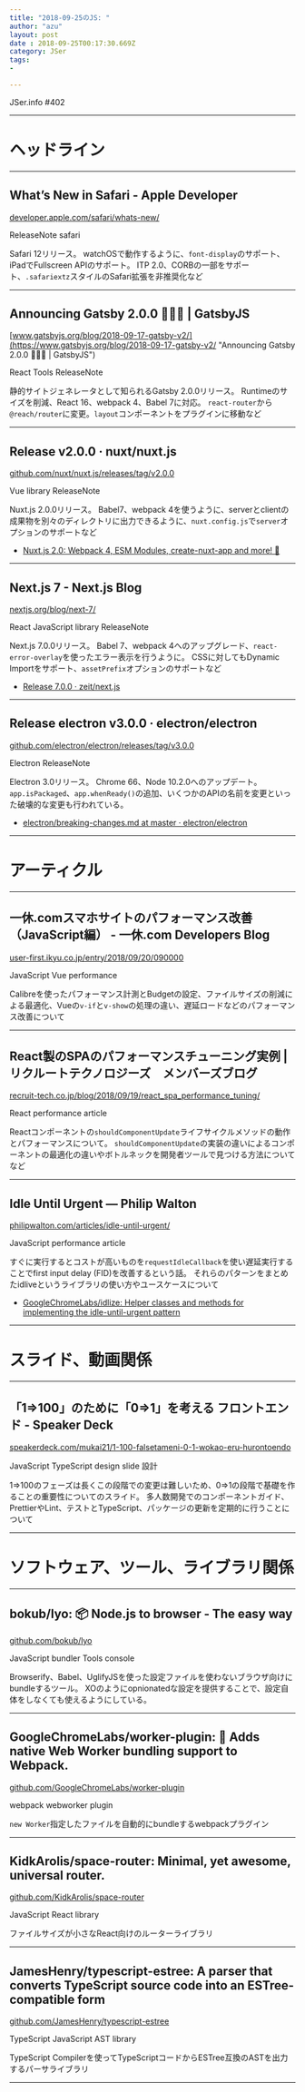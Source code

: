 ```yaml
---
title: "2018-09-25のJS: "
author: "azu"
layout: post
date : 2018-09-25T00:17:30.669Z
category: JSer
tags:
-

---
```


JSer.info #402

----

<h1 class="site-genre">ヘッドライン</h1>

----

## What’s New in Safari - Apple Developer
[developer.apple.com/safari/whats-new/](https://developer.apple.com/safari/whats-new/ "What’s New in Safari - Apple Developer")
<p class="jser-tags jser-tag-icon"><span class="jser-tag">ReleaseNote</span> <span class="jser-tag">safari</span></p>

Safari 12リリース。
watchOSで動作するように、`font-display`のサポート、iPadでFullscreen APIのサポート。
ITP 2.0、CORBの一部をサポート、`.safariextz`スタイルのSafari拡張を非推奨化など


----

## Announcing Gatsby 2.0.0 🎉🎉🎉 | GatsbyJS
[www.gatsbyjs.org/blog/2018-09-17-gatsby-v2/](https://www.gatsbyjs.org/blog/2018-09-17-gatsby-v2/ "Announcing Gatsby 2.0.0 🎉🎉🎉 | GatsbyJS")
<p class="jser-tags jser-tag-icon"><span class="jser-tag">React</span> <span class="jser-tag">Tools</span> <span class="jser-tag">ReleaseNote</span></p>

静的サイトジェネレータとして知られるGatsby 2.0.0リリース。
Runtimeのサイズを削減、React 16、webpack 4、Babel 7に対応。
`react-router`から`@reach/router`に変更。`layout`コンポーネントをプラグインに移動など


----

## Release v2.0.0 · nuxt/nuxt.js
[github.com/nuxt/nuxt.js/releases/tag/v2.0.0](https://github.com/nuxt/nuxt.js/releases/tag/v2.0.0 "Release v2.0.0 · nuxt/nuxt.js")
<p class="jser-tags jser-tag-icon"><span class="jser-tag">Vue</span> <span class="jser-tag">library</span> <span class="jser-tag">ReleaseNote</span></p>

Nuxt.js 2.0.0リリース。
Babel7、webpack 4を使うように、serverとclientの成果物を別々のディレクトリに出力できるように、`nuxt.config.js`で`server`オプションのサポートなど

- [Nuxt.js 2.0: Webpack 4, ESM Modules, create-nuxt-app and more! 💫](https://medium.com/@nuxt_js/nuxt-js-2-0-webpack-4-esm-modules-create-nuxt-app-and-more-6936ce80d94c "Nuxt.js 2.0: Webpack 4, ESM Modules, create-nuxt-app and more! 💫")

----

## Next.js 7 - Next.js Blog
[nextjs.org/blog/next-7/](https://nextjs.org/blog/next-7/ "Next.js 7 - Next.js Blog")
<p class="jser-tags jser-tag-icon"><span class="jser-tag">React</span> <span class="jser-tag">JavaScript</span> <span class="jser-tag">library</span> <span class="jser-tag">ReleaseNote</span></p>

Next.js 7.0.0リリース。
Babel 7、webpack 4へのアップグレード、`react-error-overlay`を使ったエラー表示を行うように。
CSSに対してもDynamic Importをサポート、`assetPrefix`オプションのサポートなど

- [Release 7.0.0 · zeit/next.js](https://github.com/zeit/next.js/releases/tag/7.0.0 "Release 7.0.0 · zeit/next.js")

----

## Release electron v3.0.0 · electron/electron
[github.com/electron/electron/releases/tag/v3.0.0](https://github.com/electron/electron/releases/tag/v3.0.0 "Release electron v3.0.0 · electron/electron")
<p class="jser-tags jser-tag-icon"><span class="jser-tag">Electron</span> <span class="jser-tag">ReleaseNote</span></p>

Electron 3.0リリース。
Chrome 66、Node 10.2.0へのアップデート。`app.isPackaged`、`app.whenReady()`の追加、いくつかのAPIの名前を変更といった破壊的な変更も行われている。

- [electron/breaking-changes.md at master · electron/electron](https://github.com/electron/electron/blob/master/docs/api/breaking-changes.md#breaking-api-changes-30 "electron/breaking-changes.md at master · electron/electron")

----
<h1 class="site-genre">アーティクル</h1>

----

## 一休.comスマホサイトのパフォーマンス改善（JavaScript編） - 一休.com Developers Blog
[user-first.ikyu.co.jp/entry/2018/09/20/090000](https://user-first.ikyu.co.jp/entry/2018/09/20/090000 "一休.comスマホサイトのパフォーマンス改善（JavaScript編） - 一休.com Developers Blog")
<p class="jser-tags jser-tag-icon"><span class="jser-tag">JavaScript</span> <span class="jser-tag">Vue</span> <span class="jser-tag">performance</span></p>

Calibreを使ったパフォーマンス計測とBudgetの設定、ファイルサイズの削減による最適化、Vueの`v-if`と`v-show`の処理の違い、遅延ロードなどのパフォーマンス改善について


----

## React製のSPAのパフォーマンスチューニング実例 | リクルートテクノロジーズ　メンバーズブログ
[recruit-tech.co.jp/blog/2018/09/19/react\_spa\_performance\_tuning/](https://recruit-tech.co.jp/blog/2018/09/19/react_spa_performance_tuning/ "React製のSPAのパフォーマンスチューニング実例 | リクルートテクノロジーズ　メンバーズブログ")
<p class="jser-tags jser-tag-icon"><span class="jser-tag">React</span> <span class="jser-tag">performance</span> <span class="jser-tag">article</span></p>

Reactコンポーネントの`shouldComponentUpdate`ライフサイクルメソッドの動作とパフォーマンスについて。
`shouldComponentUpdate`の実装の違いによるコンポーネントの最適化の違いやボトルネックを開発者ツールで見つける方法についてなど


----

## Idle Until Urgent — Philip Walton
[philipwalton.com/articles/idle-until-urgent/](https://philipwalton.com/articles/idle-until-urgent/ "Idle Until Urgent — Philip Walton")
<p class="jser-tags jser-tag-icon"><span class="jser-tag">JavaScript</span> <span class="jser-tag">performance</span> <span class="jser-tag">article</span></p>

すぐに実行するとコストが高いものを`requestIdleCallback`を使い遅延実行することでfirst input delay (FID)を改善するという話。
それらのパターンをまとめたidliveというライブラリの使い方やユースケースについて

- [GoogleChromeLabs/idlize: Helper classes and methods for implementing the idle-until-urgent pattern](https://github.com/GoogleChromeLabs/idlize "GoogleChromeLabs/idlize: Helper classes and methods for implementing the idle-until-urgent pattern")

----
<h1 class="site-genre">スライド、動画関係</h1>

----

## 「1⇒100」のために「0⇒1」を考える フロントエンド - Speaker Deck
[speakerdeck.com/mukai21/1-100-falsetameni-0-1-wokao-eru-hurontoendo](https://speakerdeck.com/mukai21/1-100-falsetameni-0-1-wokao-eru-hurontoendo "「1⇒100」のために「0⇒1」を考える フロントエンド - Speaker Deck")
<p class="jser-tags jser-tag-icon"><span class="jser-tag">JavaScript</span> <span class="jser-tag">TypeScript</span> <span class="jser-tag">design</span> <span class="jser-tag">slide</span> <span class="jser-tag">設計</span></p>

1=>100のフェーズは長くこの段階での変更は難しいため、0=>1の段階で基礎を作ることの重要性についてのスライド。
多人数開発でのコンポーネントガイド、PrettierやLint、テストとTypeScript、パッケージの更新を定期的に行うことについて


----
<h1 class="site-genre">ソフトウェア、ツール、ライブラリ関係</h1>

----

## bokub/lyo: 📦 Node.js to browser - The easy way
[github.com/bokub/lyo](https://github.com/bokub/lyo "bokub/lyo: 📦 Node.js to browser - The easy way")
<p class="jser-tags jser-tag-icon"><span class="jser-tag">JavaScript</span> <span class="jser-tag">bundler</span> <span class="jser-tag">Tools</span> <span class="jser-tag">console</span></p>

Browserify、Babel、UglifyJSを使った設定ファイルを使わないブラウザ向けにbundleするツール。
XOのようにopnionatedな設定を提供することで、設定自体をしなくても使えるようにしている。


----

## GoogleChromeLabs/worker-plugin: 🐳 Adds native Web Worker bundling support to Webpack.
[github.com/GoogleChromeLabs/worker-plugin](https://github.com/GoogleChromeLabs/worker-plugin "GoogleChromeLabs/worker-plugin: 🐳 Adds native Web Worker bundling support to Webpack.")
<p class="jser-tags jser-tag-icon"><span class="jser-tag">webpack</span> <span class="jser-tag">webworker</span> <span class="jser-tag">plugin</span></p>

`new Worker`指定したファイルを自動的にbundleするwebpackプラグイン


----

## KidkArolis/space-router: Minimal, yet awesome, universal router.
[github.com/KidkArolis/space-router](https://github.com/KidkArolis/space-router "KidkArolis/space-router: Minimal, yet awesome, universal router.")
<p class="jser-tags jser-tag-icon"><span class="jser-tag">JavaScript</span> <span class="jser-tag">React</span> <span class="jser-tag">library</span></p>

ファイルサイズが小さなReact向けのルーターライブラリ


----

## JamesHenry/typescript-estree: A parser that converts TypeScript source code into an ESTree-compatible form
[github.com/JamesHenry/typescript-estree](https://github.com/JamesHenry/typescript-estree "JamesHenry/typescript-estree: A parser that converts TypeScript source code into an ESTree-compatible form")
<p class="jser-tags jser-tag-icon"><span class="jser-tag">TypeScript</span> <span class="jser-tag">JavaScript</span> <span class="jser-tag">AST</span> <span class="jser-tag">library</span></p>

TypeScript Compilerを使ってTypeScriptコードからESTree互換のASTを出力するパーサライブラリ


----
